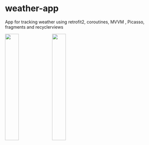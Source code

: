 # weather-app
App for tracking weather using retrofit2, coroutines, MVVM , Picasso, fragments and recyclerviews

<img src = "https://user-images.githubusercontent.com/81919513/211512991-d04551b9-bc19-4d1b-8279-04050602850c.jpg" width=30% height=30%>
<img src = "https://user-images.githubusercontent.com/81919513/211780893-61d26b80-72a9-421e-b5fe-469e952b32ef.png" width=30% height=30%>

